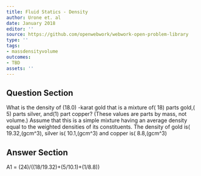 ```yaml
---
title: Fluid Statics - Density
author: Urone et. al
date: January 2018
editor: ''
source: https://github.com/openwebwork/webwork-open-problem-library
type: ''
tags:
- massdensityvolume
outcomes:
- TBD
assets: ''
---
```


## Question Section 

What is the density of (18.0) -karat gold that is a mixture of( 18) parts gold,( 5) parts silver, and(1)  part copper? (These values are parts by mass, not volume.) Assume that this is a simple mixture having an average density equal to the weighted densities of its constituents. The density of gold is( 19.32,(gcm^3), silver is( 10.1,(gcm^3) and copper is( 8.8,(gcm^3)


## Answer Section

A1 = (24)/((18/19.32)+(5/10.1)+(1/8.8))